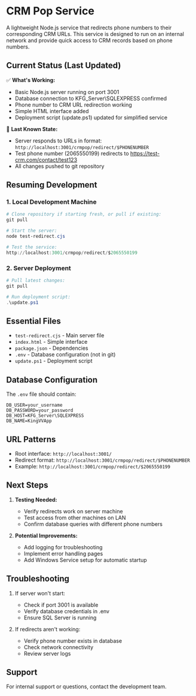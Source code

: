 # CRM Pop Service

A lightweight Node.js service that redirects phone numbers to their corresponding CRM URLs. This service is designed to run on an internal network and provide quick access to CRM records based on phone numbers.

## Current Status (Last Updated)

✅ **What's Working:**
- Basic Node.js server running on port 3001
- Database connection to KFG_Server\SQLEXPRESS confirmed
- Phone number to CRM URL redirection working
- Simple HTML interface added
- Deployment script (update.ps1) updated for simplified service

🔄 **Last Known State:**
- Server responds to URLs in format: `http://localhost:3001/crmpop/redirect/$PHONENUMBER`
- Test phone number (2065550199) redirects to https://test-crm.com/contact/test123
- All changes pushed to git repository

## Resuming Development

### 1. Local Development Machine
```powershell
# Clone repository if starting fresh, or pull if existing:
git pull

# Start the server:
node test-redirect.cjs

# Test the service:
http://localhost:3001/crmpop/redirect/$2065550199
```

### 2. Server Deployment
```powershell
# Pull latest changes:
git pull

# Run deployment script:
.\update.ps1
```

## Essential Files

- `test-redirect.cjs` - Main server file
- `index.html` - Simple interface
- `package.json` - Dependencies
- `.env` - Database configuration (not in git)
- `update.ps1` - Deployment script

## Database Configuration

The `.env` file should contain:
```env
DB_USER=your_username
DB_PASSWORD=your_password
DB_HOST=KFG_Server\SQLEXPRESS
DB_NAME=KingVVApp
```

## URL Patterns

- Root interface: `http://localhost:3001/`
- Redirect format: `http://localhost:3001/crmpop/redirect/$PHONENUMBER`
- Example: `http://localhost:3001/crmpop/redirect/$2065550199`

## Next Steps

1. **Testing Needed:**
   - Verify redirects work on server machine
   - Test access from other machines on LAN
   - Confirm database queries with different phone numbers

2. **Potential Improvements:**
   - Add logging for troubleshooting
   - Implement error handling pages
   - Add Windows Service setup for automatic startup

## Troubleshooting

1. If server won't start:
   - Check if port 3001 is available
   - Verify database credentials in .env
   - Ensure SQL Server is running

2. If redirects aren't working:
   - Verify phone number exists in database
   - Check network connectivity
   - Review server logs

## Support

For internal support or questions, contact the development team. 